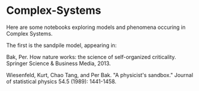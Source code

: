 # Complex-Systems

Here are some notebooks exploring models and phenomena occuring in Complex Systems.

The first is the sandpile model, appearing in:

Bak, Per. How nature works: the science of self-organized criticality. Springer Science & Business Media, 2013.

Wiesenfeld, Kurt, Chao Tang, and Per Bak. "A physicist's sandbox." Journal of statistical physics 54.5 (1989): 1441-1458.
